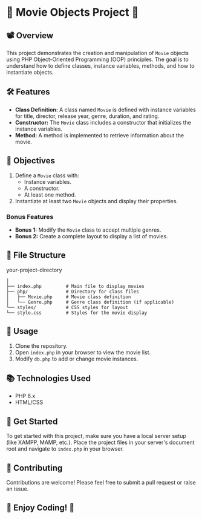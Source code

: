 # 🎉 Movie Objects Project 🎉

## 📽️ Overview

This project demonstrates the creation and manipulation of `Movie` objects using PHP Object-Oriented Programming (OOP) principles. The goal is to understand how to define classes, instance variables, methods, and how to instantiate objects.

## 🛠️ Features

- **Class Definition:** A class named `Movie` is defined with instance variables for title, director, release year, genre, duration, and rating.
- **Constructor:** The `Movie` class includes a constructor that initializes the instance variables.
- **Method:** A method is implemented to retrieve information about the movie.

## 🎯 Objectives

1. Define a `Movie` class with:
   - Instance variables.
   - A constructor.
   - At least one method.
2. Instantiate at least two `Movie` objects and display their properties.

### Bonus Features

- **Bonus 1:** Modify the `Movie` class to accept multiple genres.
- **Bonus 2:** Create a complete layout to display a list of movies.

## 📁 File Structure
your-project-directory
```
│
├── index.php         # Main file to display movies
├── php/              # Directory for class files
│   ├── Movie.php     # Movie class definition
│   └── Genre.php     # Genre class definition (if applicable)
└── styles/           # CSS styles for layout
└── style.css         # Styles for the movie display
```

## 📜 Usage

1. Clone the repository.
2. Open `index.php` in your browser to view the movie list.
3. Modify `db.php` to add or change movie instances.

## 📚 Technologies Used

- PHP 8.x
- HTML/CSS

## 🚀 Get Started

To get started with this project, make sure you have a local server setup (like XAMPP, MAMP, etc.). Place the project files in your server's document root and navigate to `index.php` in your browser.

## 🤝 Contributing

Contributions are welcome! Please feel free to submit a pull request or raise an issue.

## 🎊 Enjoy Coding! 🎊